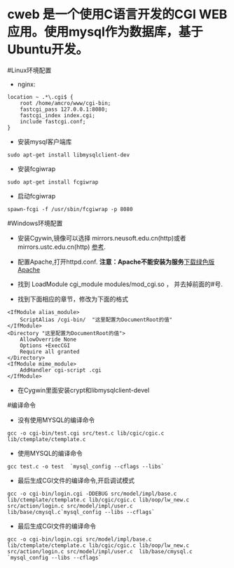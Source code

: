 # cweb 是一个使用C语言开发的CGI WEB应用。使用mysql作为数据库，基于Ubuntu开发。

#Linux环境配置
* nginx:
```
location ~ .*\.cgi$ {
    root /home/amcro/www/cgi-bin;
    fastcgi_pass 127.0.0.1:8080;
    fastcgi_index index.cgi;
    include fastcgi.conf;
}
```
* 安装mysql客户端库
```
sudo apt-get install libmysqlclient-dev
```
* 安装fcgiwrap
```
sudo apt-get install fcgiwrap
```
* 启动fcgiwrap
```
spawn-fcgi -f /usr/sbin/fcgiwrap -p 8080
```

#Windows环境配置
* 安装Cgywin,镜像可以选择 mirrors.neusoft.edu.cn(http)或者mirrors.ustc.edu.cn(http)
[参考](https://cygwin.com/mirrors.html).


* 配置Apache,打开httpd.conf. __注意：Apache不能安装为服务__[下载绿色版Apache](http://www.apachelounge.com/download/)
* 找到 LoadModule cgi_module modules/mod_cgi.so ， 并去掉前面的#号.
* 找到下面相应的章节，修改为下面的格式
```
<IfModule alias_module>
    ScriptAlias /cgi-bin/  "这里配置为DocumentRoot的值"
</IfModule>
<Directory "这里配置为DocumentRoot的值">
    AllowOverride None
    Options +ExecCGI
    Require all granted
</Directory>
<IfModule mime_module>
    AddHandler cgi-script .cgi
</IfModule>
```
* 在Cygwin里面安装crypt和libmysqlclient-devel


#编译命令
* 没有使用MYSQL的编译命令
```
gcc -o cgi-bin/test.cgi src/test.c lib/cgic/cgic.c lib/ctemplate/ctemplate.c
```
* 使用MYSQL的编译命令
```
gcc test.c -o test  `mysql_config --cflags --libs`
```
* 最后生成CGI文件的编译命令,开启调试模式
```
gcc -o cgi-bin/login.cgi -DDEBUG src/model/impl/base.c lib/ctemplate/ctemplate.c lib/cgic/cgic.c lib/oop/lw_new.c src/action/login.c src/model/impl/user.c  lib/base/cmysql.c`mysql_config --libs --cflags`
```

* 最后生成CGI文件的编译命令
```
gcc -o cgi-bin/login.cgi src/model/impl/base.c lib/ctemplate/ctemplate.c lib/cgic/cgic.c lib/oop/lw_new.c src/action/login.c src/model/impl/user.c  lib/base/cmysql.c `mysql_config --libs --cflags`
```
